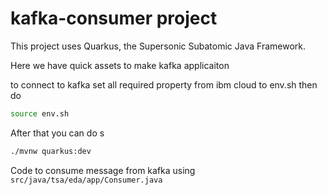 # kafka-consumer project

This project uses Quarkus, the Supersonic Subatomic Java Framework.

Here we have quick assets to make kafka applicaiton

to connect to kafka set all required property from ibm cloud to env.sh
then do 
```bash
source env.sh
```

After that you can do s
```bash
./mvnw quarkus:dev
```

Code to consume message from kafka using `src/java/tsa/eda/app/Consumer.java`
